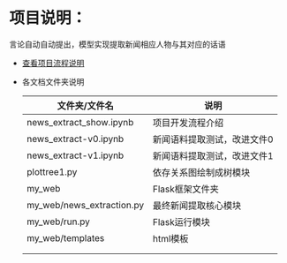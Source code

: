 # 项目说明：

言论自动自动提出，模型实现提取新闻相应人物与其对应的话语

- [查看项目流程说明](./news_extract_show.ipynb)

- 各文档文件夹说明

  | 文件夹/文件名             | 说明                        |
  | ------------------------- | --------------------------- |
  | news_extract_show.ipynb   | 项目开发流程介绍            |
  | news_extract-v0.ipynb     | 新闻语料提取测试，改进文件0 |
  | news_extract-v1.ipynb     | 新闻语料提取测试，改进文件1 |
  | plottree1.py              | 依存关系图绘制成树模块      |
  | my_web                    | Flask框架文件夹             |
  | my_web/news_extraction.py | 最终新闻提取核心模块        |
  | my_web/run.py             | Flask运行模块               |
  | my_web/templates          | html模板                    |
  |                           |                             |
  |                           |                             |

  

